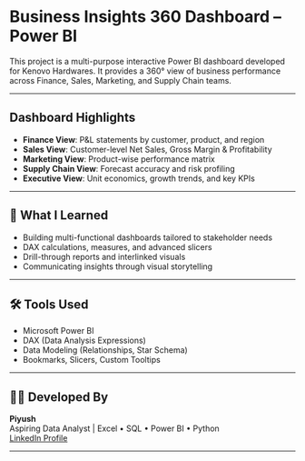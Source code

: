 # Business Insights 360 Dashboard – Power BI

This project is a multi-purpose interactive Power BI dashboard developed for Kenovo Hardwares. It provides a 360° view of business performance across Finance, Sales, Marketing, and Supply Chain teams.

---

## Dashboard Highlights

- **Finance View**: P&L statements by customer, product, and region
- **Sales View**: Customer-level Net Sales, Gross Margin & Profitability
- **Marketing View**: Product-wise performance matrix
- **Supply Chain View**: Forecast accuracy and risk profiling
- **Executive View**: Unit economics, growth trends, and key KPIs

---

## 🧠 What I Learned

- Building multi-functional dashboards tailored to stakeholder needs
- DAX calculations, measures, and advanced slicers
- Drill-through reports and interlinked visuals
- Communicating insights through visual storytelling

---

## 🛠️ Tools Used

- Microsoft Power BI  
- DAX (Data Analysis Expressions)  
- Data Modeling (Relationships, Star Schema)  
- Bookmarks, Slicers, Custom Tooltips  

---

## 👨‍💻 Developed By

**Piyush**  
Aspiring Data Analyst | Excel • SQL • Power BI • Python  
[LinkedIn Profile](https://www.linkedin.com/in/piyushda)

---

